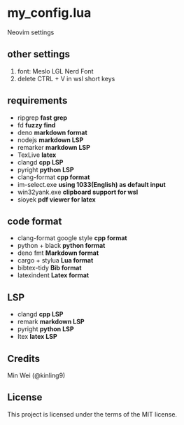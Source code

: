 # my\_config.lua

Neovim settings

## other settings

1. font: Meslo LGL Nerd Font
2. delete CTRL + V in wsl short keys

## requirements

- ripgrep **fast grep**
- fd **fuzzy find**
- deno **markdown format**
- nodejs **markdown LSP**
- remarker **markdown LSP**
- TexLive **latex**
- clangd **cpp LSP**
- pyright **python LSP**
- clang-format **cpp format**
- im-select.exe **using 1033(English) as default input**
- win32yank.exe **clipboard support for wsl**
- sioyek **pdf viewer for latex**

## code format

- clang-format google style **cpp format**
- python + black **python format**
- deno fmt **Markdown format**
- cargo + stylua **Lua format**
- bibtex-tidy **Bib format**
- latexindent **Latex format**

## LSP

- clangd **cpp LSP**
- remark **markdown LSP**
- pyright **python LSP**
- ltex **latex LSP**

## Credits

Min Wei (@kinling9)

## License

This project is licensed under the terms of the MIT license.
